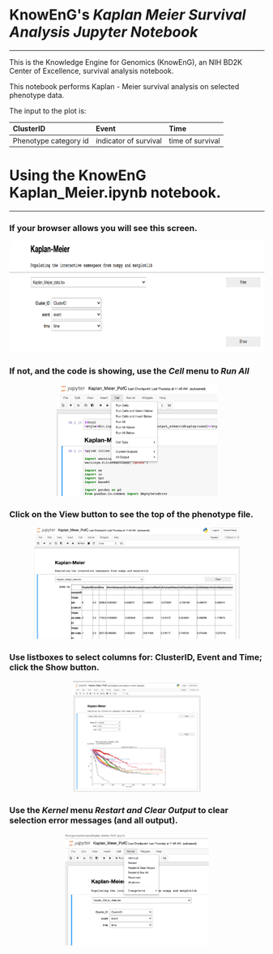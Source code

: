 # KnowEnG's _Kaplan Meier Survival Analysis Jupyter Notebook_
 --- 

This is the Knowledge Engine for Genomics (KnowEnG), an NIH BD2K Center of Excellence, survival analysis notebook.

This notebook performs Kaplan - Meier survival analysis on selected phenotype data.

The input to the plot is:

| **ClusterID**                                      | **Event**                           | **Time**       |
|:------------------------------ |:------------------------------------- |:-------------------- |
| Phenotype category id         | indicator of survival                 | time of survival|

# Using the KnowEnG Kaplan_Meier.ipynb notebook.
 ---

### If your browser allows you will see this screen.
<p align="center">
  <img  src="../data/images/up_and_running.png" height=220>
</p>

### If not, and the code is showing, use the _Cell_ menu to _Run All_

<p align="center">
  <img  src="../data/images/select_run_all.png" height=220>
</p>

### Click on the **View** button to see the top of the phenotype file.
<p align="center">
  <img  src="../data/images/Kaplan_Meier_View_pheno.png" height=220>
</p>

### Use listboxes to select columns for: ClusterID, Event and Time; click the **Show** button.
<p align="center">
  <img  src="../data/images/Kaplan_Meier_graph.png" height=220>
</p>

### Use the _Kernel_ menu _Restart and Clear Output_ to clear selection error messages (and all output).

<p align="center">
  <img  src="../data/images/select_restart.png" height=220>
</p>
